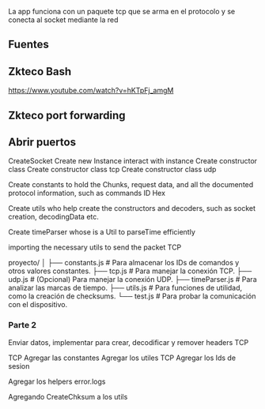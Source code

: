 La app funciona con un paquete tcp que se arma en el protocolo y se conecta al socket mediante la red 



## Fuentes

## Zkteco Bash
https://www.youtube.com/watch?v=hKTpFj_amgM

## Zkteco port forwarding 

## Abrir puertos




CreateSocket
Create new Instance
interact with instance
Create constructor class
Create constructor class tcp
Create constructor class udp

Create constants to hold the Chunks, request data, and all the documented protocol information, such as commands ID Hex

Create utils who help create the constructors and decoders, such as socket creation, decodingData etc.

Create timeParser whose is a Util to parseTime efficiently

importing the necessary utils to send the packet TCP



proyecto/
│
├── constants.js      # Para almacenar los IDs de comandos y otros valores constantes.
├── tcp.js            # Para manejar la conexión TCP.
├── udp.js            # (Opcional) Para manejar la conexión UDP.
├── timeParser.js     # Para analizar las marcas de tiempo.
├── utils.js          # Para funciones de utilidad, como la creación de checksums.
└── test.js           # Para probar la comunicación con el dispositivo.


### Parte 2
Enviar datos, implementar para crear, decodificar y remover headers TCP 

TCP 
Agregar las constantes 
Agregar los utiles TCP
Agregar los Ids de sesion

Agregar los helpers error.logs

Agregando CreateChksum a los utils


